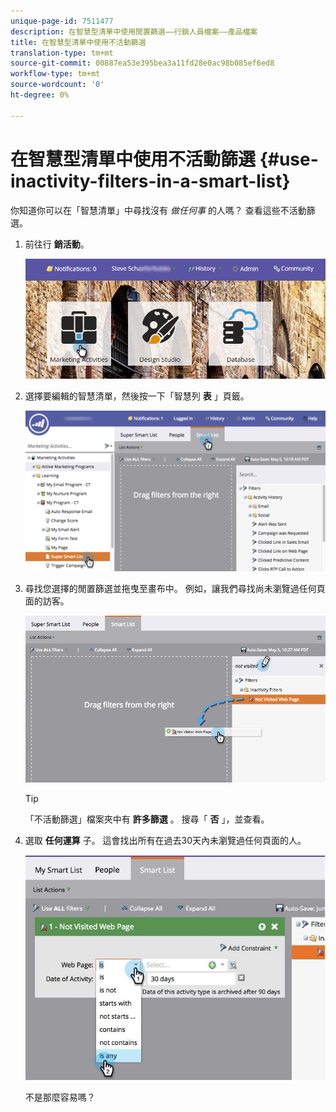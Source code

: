 ```yaml
---
unique-page-id: 7511477
description: 在智慧型清單中使用閒置篩選——行銷人員檔案——產品檔案
title: 在智慧型清單中使用不活動篩選
translation-type: tm+mt
source-git-commit: 00887ea53e395bea3a11fd28e0ac98b085ef6ed8
workflow-type: tm+mt
source-wordcount: '0'
ht-degree: 0%

---
```



# 在智慧型清單中使用不活動篩選 {#use-inactivity-filters-in-a-smart-list}

你知道你可以在「智慧清單」中尋找沒有 *做任何事* 的人嗎？ 查看這些不活動篩選。

1. 前往行 **銷活動**。

   ![](assets/login-marketing-activities-3.png)

1. 選擇要編輯的智慧清單，然後按一下「智慧列 **表** 」頁籤。

   ![](assets/smartlist-choose.png)

1. 尋找您選擇的閒置篩選並拖曳至畫布中。 例如，讓我們尋找尚未瀏覽過任何頁面的訪客。

   ![](assets/draginactivityfilter.png)

   >[!TIP]
   >
   >「不活動篩選」檔案夾中有 **許多篩選** 。 搜尋「 **否** 」，並查看。

1. 選取 **任何運算** 子。 這會找出所有在過去30天內未瀏覽過任何頁面的人。

   ![](assets/mysmartlist-people.jpg)

   不是那麼容易嗎？

